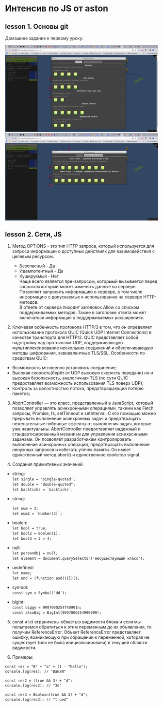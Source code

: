 # Интенсив по JS от aston

## lesson 1. Основы git

Домашнее задание к первому уроку:

![Первый скриншот](https://github.com/kotbegemot1/JS-intensit-33_aston/blob/main/images/1big.png)
![Первый скриншот](https://github.com/kotbegemot1/JS-intensit-33_aston/blob/main/images/2big.png)

 
## lesson 2. Сети, JS

1. Метод OPTIONS - это тип HTTP запроса, который используется для запроса информации о доступных действиях для взаимодействия с целевым ресурсом.
    - Безопасный - Да
    - Идемпотентный - Да
    - Кушируемый - Нет  
  Чаще всего является пре-запросом, которыый вызывается перед запросом который может изменять данные на сервере.  
  Позволяет запросить информацию о сервере, в том числе информацию о допускаемых к использованию на сервере HTTP-методов.  
  В ответе от сервера пиходит заголовок Allow со списком поддерживаемых методов. Также в заголовке ответа может включаться информация о поддерживаемых расширениях.  

2.  Ключевая осбенность протокола HTTP/3 в том, что он определяет использование протокола QUIC (Quick UDP Internet Connections) в качестве транспорта для HTTP/2. QUIC представляет собой надстройку над протоколом UDP, поддерживающую мультиплексирование нескольких соединений и обеспечивающую методы шифрования, эквивалентные TLS/SSL.
  Особенности по средствам QUIC:
  - Возможность мгновенно установить соединение;
  - Высокая скорость(берёт от UDP высокую скорость передачи) но и высокая безопасность, аналогичная TLS (по сути QUIC предоставляет возможность использования TLS поверх UDP);
  - Контроль за целостностью потока, предотвращающий потерю пакетов;

3. AbortController — это класс, представленный в JavaScript, который позволяет управлять асинхронными операциями, такими как Fetch запросы, Promise, fs, setTimeout и setInterval. С его помощью можно прерывать выполнение асинхронных задач и предотвращать нежелательные побочные эффекты от выполнения задач, которые уже неактуальны. AbortController предоставляет надежный и стандартизированный механизм для управления асинхронными задачами. Он позволяет разработчикам контролировать выполнение асинхронных операций, предотвращать выполнение ненужных запросов и избегать утечек памяти.
Он имеет единственный метод abort() и единственное свойство signal.

4. Cоздания примитивных значений: 
  
  - string:  
```let single = 'single-quoted';```  
```let double = "double-quoted";```  
```let backticks = `backticks`;```
  
  - string:

    ```let num = 2;```  
    ```let num2 = `Number(3)`;```
  
  - boolen:  
    ```let bool = true;```  
    ```let bool2 = Boolen(1);```  
    ```let bool3 = 3 > 4;```  
  
  - null:  
    ```let personObj = null;```  
    ```let element = document.querySelector('несуществующий класс');```  
  
  - undefined:  
    ```let name;```  
    ```let und = (function asd(){})();```  
  
  - symbol:  
    ```const sym = Symbol('dd');```  
  
  - bigint:  
    ```const biggy = 9997000254740991n;```  
    ```const alsoBig = BigInt(9997000254999999);```  

5. const и let ограничены областью видимости блока и если мы попытаемся обратиться к этим переменным до их объявления, то получим ReferenceError.
Объект ReferenceError представляет ошибку, возникающую при обращении к переменной, которая не существует (или не была инициализирована) в текущей области видимости.

6. Примеры:  

```
const res = "B" + "a" + (1 - "hello");
console.log(res); // "BaNaN"
```

```
const res2 = (true && 3) + "d";
console.log(res2); // "3d"
```

```
const res3 = Boolean(true && 3) + "d";
console.log(res3); // "trued"
```